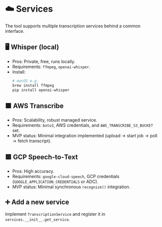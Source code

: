 # ☁️ Services

The tool supports multiple transcription services behind a common interface.

## 🖥️ Whisper (local)

- Pros: Private, free, runs locally.
- Requirements: `ffmpeg`, `openai-whisper`.
- Install:
  ```bash
  # macOS e.g.
  brew install ffmpeg
  pip install openai-whisper
  ```

## 🟧 AWS Transcribe

- Pros: Scalability, robust managed service.
- Requirements: `boto3`, AWS credentials, and `AWS_TRANSCRIBE_S3_BUCKET` set.
- MVP status: Minimal integration implemented (upload → start job → poll → fetch transcript).

## 🟦 GCP Speech‑to‑Text

- Pros: High accuracy.
- Requirements: `google-cloud-speech`, GCP credentials (`GOOGLE_APPLICATION_CREDENTIALS` or ADC).
- MVP status: Minimal synchronous `recognize()` integration.

## ➕ Add a new service

Implement `TranscriptionService` and register it in `services.__init__.get_service`.


